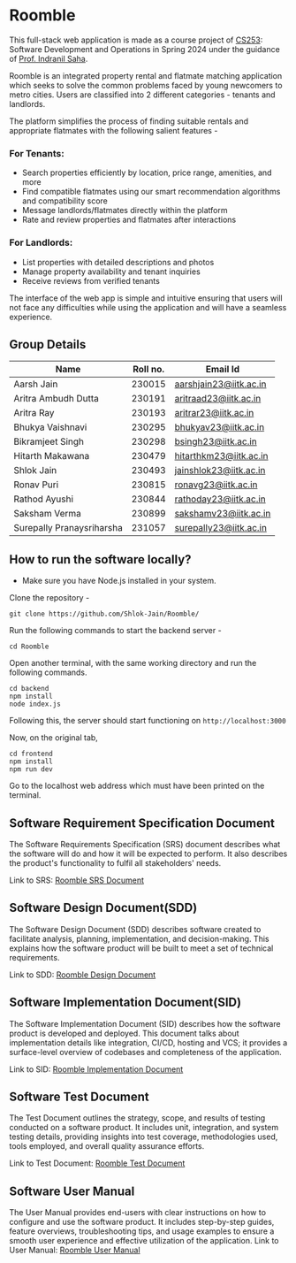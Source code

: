 Roomble
==================================

This full-stack web application is made as a course project of [CS253](https://www.cse.iitk.ac.in/users/isaha/Courses/sdo25.shtml/): Software Development and Operations in Spring 2024 under the guidance of [Prof. Indranil Saha](https://www.cse.iitk.ac.in/users/isaha/).

Roomble is an integrated property rental and flatmate matching application which seeks to solve the common problems faced by young newcomers to metro cities. Users are classified into 2 different categories - tenants and landlords. 

The platform simplifies the process of finding suitable rentals and appropriate flatmates with the following salient features -

### For Tenants:
* Search properties efficiently by location, price range, amenities, and more
* Find compatible flatmates using our smart recommendation algorithms and compatibility score
* Message landlords/flatmates directly within the platform
* Rate and review properties and flatmates after interactions

### For Landlords:
* List properties with detailed descriptions and photos
* Manage property availability and tenant inquiries
* Receive reviews from verified tenants

The interface of the web app is simple and intuitive ensuring that users will not face any difficulties while using the application and will have a seamless experience. 

## Group Details

| Name                      | Roll no. | Email Id                |
| ------------------------- | -------- | ----------------------- |
| Aarsh Jain     | 230015   | aarshjain23@iitk.ac.in    |
| Aritra Ambudh Dutta   | 230191   | aritraad23@iitk.ac.in   |
| Aritra Ray        | 230193   | aritrar23@iitk.ac.in   |
| Bhukya Vaishnavi      | 230295   | bhukyav23@iitk.ac.in     |
| Bikramjeet Singh              | 230298   | bsingh23@iitk.ac.in   |
| Hitarth Makawana   | 230479   | hitarthkm23@iitk.ac.in |
| Shlok Jain       | 230493   | jainshlok23@iitk.ac.in     |
| Ronav Puri   | 230815   | ronavg23@iitk.ac.in  |
| Rathod Ayushi               | 230844   | rathoday23@iitk.ac.in      |
| Saksham Verma        | 230899   | sakshamv23@iitk.ac.in  |
| Surepally Pranaysriharsha    | 231057    | surepally23@iitk.ac.in

## How to run the software locally?

* Make sure you have Node.js installed in your system.

Clone the repository -

```
git clone https://github.com/Shlok-Jain/Roomble/
```

Run the following commands to start the backend server -

```
cd Roomble
```
Open another terminal, with the same working directory and run the following commands.
```
cd backend
npm install
node index.js
```
Following this, the server should start functioning on `http://localhost:3000`

Now, on the original tab,
```
cd frontend
npm install
npm run dev
```

Go to the localhost web address which must have been printed on the terminal.

## Software Requirement Specification Document

The Software Requirements Specification (SRS) document describes what the software will do and how it will be expected to perform. It also describes the product's functionality to fulfil all stakeholders' needs.

Link to SRS: [Roomble SRS Document](https://github.com/Shlok-Jain/Roomble/blob/main/Documents/Roomble_Team7_SRS.pdf)

## Software Design Document(SDD)

The Software Design Document (SDD) describes software created to facilitate analysis, planning, implementation, and decision-making. This explains how the software product will be built to meet a set of technical requirements.

Link to SDD: [Roomble Design Document](https://github.com/Shlok-Jain/Roomble/blob/main/Documents/Design_Doc_CS253_Marauders.pdf)

## Software Implementation Document(SID)

The Software Implementation Document (SID) describes how the software product is developed and deployed. This document talks about implementation details like integration, CI/CD, hosting and VCS; it provides a surface-level overview of codebases and completeness of the application.

Link to SID: [Roomble Implementation Document](https://github.com/Shlok-Jain/Roomble/blob/main/Documents/Implementation_Document_Group7_Marauders.pdf)

## Software Test Document

The Test Document outlines the strategy, scope, and results of testing conducted on a software product. It includes unit, integration, and system testing details, providing insights into test coverage, methodologies used, tools employed, and overall quality assurance efforts.

Link to Test Document: [Roomble Test Document](https://github.com/Shlok-Jain/Roomble/blob/main/Documents/Test_Document_CS253_Group7_Marauders.pdf)

## Software User Manual

The User Manual provides end-users with clear instructions on how to configure and use the software product. It includes step-by-step guides, feature overviews, troubleshooting tips, and usage examples to ensure a smooth user experience and effective utilization of the application.
Link to User Manual: [Roomble User Manual](https://github.com/Shlok-Jain/Roomble/blob/main/Documents/User%20Manual%20-%20Roomble.pdf)
